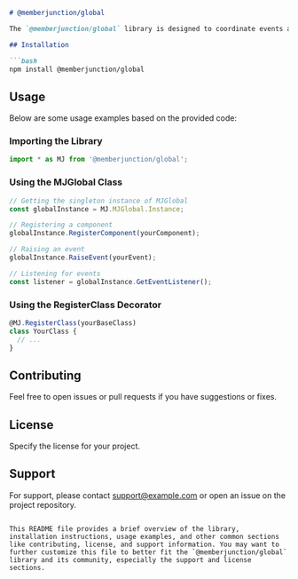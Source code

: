 ```markdown
# @memberjunction/global

The `@memberjunction/global` library is designed to coordinate events and components across MemberJunction. This library exports a `MJGlobal` class along with a `RegisterClass` function decorator to manage class registration with the global class factory. It also exports some core elements from the `./ClassFactory` and `./interface` modules for ease of use.

## Installation

```bash
npm install @memberjunction/global
```

## Usage

Below are some usage examples based on the provided code:

### Importing the Library

```javascript
import * as MJ from '@memberjunction/global';
```

### Using the MJGlobal Class

```javascript
// Getting the singleton instance of MJGlobal
const globalInstance = MJ.MJGlobal.Instance;

// Registering a component
globalInstance.RegisterComponent(yourComponent);

// Raising an event
globalInstance.RaiseEvent(yourEvent);

// Listening for events
const listener = globalInstance.GetEventListener();
```

### Using the RegisterClass Decorator

```javascript
@MJ.RegisterClass(yourBaseClass)
class YourClass {
  // ...
}
```

## Contributing

Feel free to open issues or pull requests if you have suggestions or fixes.

## License

Specify the license for your project.

## Support

For support, please contact [support@example.com](mailto:support@example.com) or open an issue on the project repository.

```

This README file provides a brief overview of the library, installation instructions, usage examples, and other common sections like contributing, license, and support information. You may want to further customize this file to better fit the `@memberjunction/global` library and its community, especially the support and license sections.

